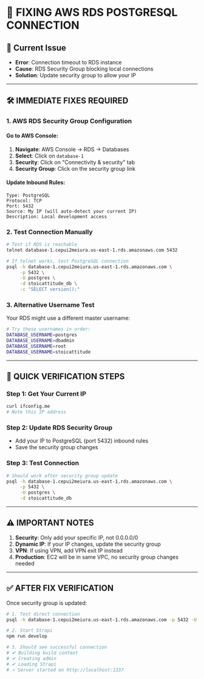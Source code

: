 # 🔧 FIXING AWS RDS POSTGRESQL CONNECTION

## 🚨 Current Issue
- **Error**: Connection timeout to RDS instance
- **Cause**: RDS Security Group blocking local connections
- **Solution**: Update security group to allow your IP

---

## 🛠️ IMMEDIATE FIXES REQUIRED

### **1. AWS RDS Security Group Configuration**

#### Go to AWS Console:
1. **Navigate**: AWS Console → RDS → Databases
2. **Select**: Click on `database-1`
3. **Security**: Click on "Connectivity & security" tab
4. **Security Group**: Click on the security group link

#### Update Inbound Rules:
```
Type: PostgreSQL
Protocol: TCP
Port: 5432
Source: My IP (will auto-detect your current IP)
Description: Local development access
```

### **2. Test Connection Manually**
```bash
# Test if RDS is reachable
telnet database-1.cepui2meiura.us-east-1.rds.amazonaws.com 5432

# If telnet works, test PostgreSQL connection
psql -h database-1.cepui2meiura.us-east-1.rds.amazonaws.com \
     -p 5432 \
     -U postgres \
     -d stoicattitude_db \
     -c "SELECT version();"
```

### **3. Alternative Username Test**
Your RDS might use a different master username:
```bash
# Try these usernames in order:
DATABASE_USERNAME=postgres
DATABASE_USERNAME=dbadmin
DATABASE_USERNAME=root
DATABASE_USERNAME=stoicattitude
```

---

## 🔧 QUICK VERIFICATION STEPS

### Step 1: Get Your Current IP
```bash
curl ifconfig.me
# Note this IP address
```

### Step 2: Update RDS Security Group
- Add your IP to PostgreSQL (port 5432) inbound rules
- Save the security group changes

### Step 3: Test Connection
```bash
# Should work after security group update
psql -h database-1.cepui2meiura.us-east-1.rds.amazonaws.com \
     -p 5432 \
     -U postgres \
     -d stoicattitude_db
```

---

## ⚠️ IMPORTANT NOTES

1. **Security**: Only add your specific IP, not 0.0.0.0/0
2. **Dynamic IP**: If your IP changes, update the security group
3. **VPN**: If using VPN, add VPN exit IP instead
4. **Production**: EC2 will be in same VPC, no security group changes needed

---

## ✅ AFTER FIX VERIFICATION

Once security group is updated:
```bash
# 1. Test direct connection
psql -h database-1.cepui2meiura.us-east-1.rds.amazonaws.com -p 5432 -U postgres -d stoicattitude_db

# 2. Start Strapi
npm run develop

# 3. Should see successful connection
# ✔ Building build context
# ✔ Creating admin
# ✔ Loading Strapi
# ⭐ Server started on http://localhost:1337
```




